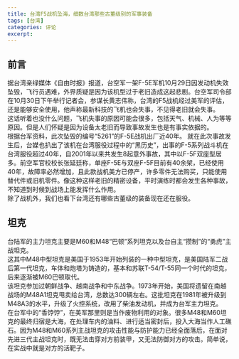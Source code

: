 ```yaml
---
title: 台湾F5战机坠海，细数台湾那些古董级别的军事装备
tags: [台湾]
categories: 评论
excerpt: 
---
```


## 前言
据台湾亲绿媒体《自由时报》报道，台空军一架F-5E军机10月29日因发动机失效坠毁，飞行员遇难，外界质疑是因为该机型过于老旧造成这起悲剧。台空军司令部在10月30日下午举行记者会，参谋长黄志伟称，台湾的F5战机经过美军的评估，还是能够安全使用，他声称最新科技的飞机也会失事，不见得老旧就会失事。  
这话听着也没什么问题，飞机失事的原因可能会很多，包括天气、机械、人为等等原因。但是人们怀疑是因为设备太老旧而导致事故发生也是有事实依据的。  
根据台军资料，此次坠毁的编号“5261”的F-5E战机出厂近40年。 就在此次事故发生后，台媒也扒出了该机在台湾服役过程中的“黑历史”，出事的F-5系列战斗机在台湾服役超过40年，自2001年以来共发生8起意外事故，其中以F-5F双座型居多。前空军官校校长张延廷称，单座F-5E与双座F-5F目前有40余架，已经使用40年，故障率必然增加，且此款战机美方已停产，许多零件无法购买，只能使用替代件或旧机零件。像这种这样老旧的精密设备，平时演练时都会发生各种事故，不知道到时候到战场上能发挥什么作用。  
除了战机外，我们也看下台湾还有哪些古董级的装备现在还在服役。  

## 坦克
台陆军的主力坦克主要是M60和M48“巴顿”系列坦克以及台自主“攒制”的“勇虎”主战坦克。  
这其中M48中型坦克是美国于1953年开始列装的一种中型坦克，是美国陆军二战后第一代坦克，车体和炮塔为铸造的，基本和苏联T-54/T-55同一个时代的坦克，后来逐渐被M60巴顿取代。  
该坦克参加过朝鲜战争、越南战争和中东战争。1973年开始，美国将遗留在南越战场的M48A1坦克甩卖给台湾，总数达300辆左右。这批坦克在1981年被升级到M48A3的水平，升级了火控系统，改用了柴油发动机，并成为台军主力坦克。  
在台军中的“香饽饽”，在美军那里则是当作废物利用的对象。很多M48和M60坦克的最终归宿是大海，在处理车内的油料、进行适当密封后，投入大海当作人工礁石。因为M48和M60系列主战坦克的攻击性能与防护能力已经全面落后，在面对先进三代主战坦克时，既无法击穿对方前装甲，又无法防御对方的攻击。简单说，在实战中就是对方的活靶子。



















